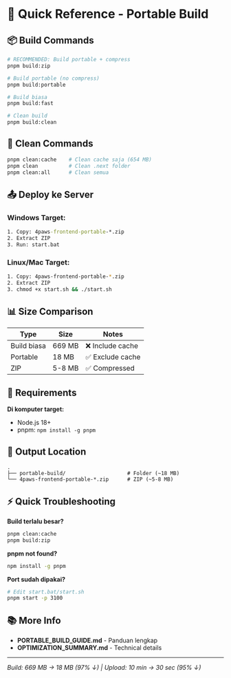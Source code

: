 # 🚀 Quick Reference - Portable Build

## 📦 Build Commands

```bash
# RECOMMENDED: Build portable + compress
pnpm build:zip

# Build portable (no compress)
pnpm build:portable

# Build biasa
pnpm build:fast

# Clean build
pnpm build:clean
```

## 🧹 Clean Commands

```bash
pnpm clean:cache    # Clean cache saja (654 MB)
pnpm clean          # Clean .next folder
pnpm clean:all      # Clean semua
```

## 📤 Deploy ke Server

### Windows Target:
```cmd
1. Copy: 4paws-frontend-portable-*.zip
2. Extract ZIP
3. Run: start.bat
```

### Linux/Mac Target:
```bash
1. Copy: 4paws-frontend-portable-*.zip
2. Extract ZIP
3. chmod +x start.sh && ./start.sh
```

## 📊 Size Comparison

| Type | Size | Notes |
|------|------|-------|
| Build biasa | 669 MB | ❌ Include cache |
| Portable | 18 MB | ✅ Exclude cache |
| ZIP | 5-8 MB | ✅ Compressed |

## 🔧 Requirements

**Di komputer target:**
- Node.js 18+
- pnpm: `npm install -g pnpm`

## 📁 Output Location

```
.
├── portable-build/                    # Folder (~18 MB)
└── 4paws-frontend-portable-*.zip      # ZIP (~5-8 MB)
```

## ⚡ Quick Troubleshooting

**Build terlalu besar?**
```bash
pnpm clean:cache
pnpm build:zip
```

**pnpm not found?**
```bash
npm install -g pnpm
```

**Port sudah dipakai?**
```bash
# Edit start.bat/start.sh
pnpm start -p 3100
```

## 📚 More Info

- **PORTABLE_BUILD_GUIDE.md** - Panduan lengkap
- **OPTIMIZATION_SUMMARY.md** - Technical details

---
*Build: 669 MB → 18 MB (97% ↓) | Upload: 10 min → 30 sec (95% ↓)*

